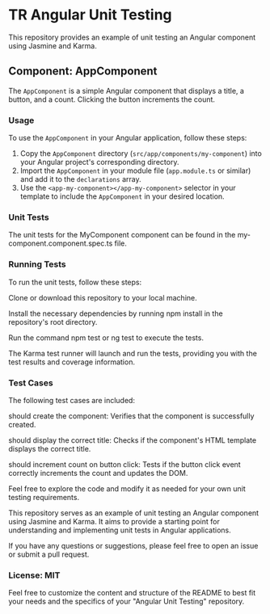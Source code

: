 # TR Angular Unit Testing

This repository provides an example of unit testing an Angular component using Jasmine and Karma.

## Component: AppComponent

The `AppComponent` is a simple Angular component that displays a title, a button, and a count. Clicking the button increments the count.

### Usage

To use the `AppComponent` in your Angular application, follow these steps:

1. Copy the `AppComponent` directory (`src/app/components/my-component`) into your Angular project's corresponding directory.
2. Import the `AppComponent` in your module file (`app.module.ts` or similar) and add it to the `declarations` array.
3. Use the `<app-my-component></app-my-component>` selector in your template to include the `AppComponent` in your desired location.


### Unit Tests
The unit tests for the MyComponent component can be found in the my-component.component.spec.ts file.

### Running Tests
To run the unit tests, follow these steps:

Clone or download this repository to your local machine.

Install the necessary dependencies by running npm install in the repository's root directory.

Run the command npm test or ng test to execute the tests.

The Karma test runner will launch and run the tests, providing you with the test results and coverage information.

### Test Cases
The following test cases are included:

should create the component: Verifies that the component is successfully created.

should display the correct title: Checks if the component's HTML template displays the correct title.

should increment count on button click: Tests if the button click event correctly increments the count and updates the DOM.

Feel free to explore the code and modify it as needed for your own unit testing requirements.

This repository serves as an example of unit testing an Angular component using Jasmine and Karma. It aims to provide a starting point for understanding and implementing unit tests in Angular applications.

If you have any questions or suggestions, please feel free to open an issue or submit a pull request.

### License: MIT


Feel free to customize the content and structure of the README to best fit your needs and the specifics of your "Angular Unit Testing" repository.





